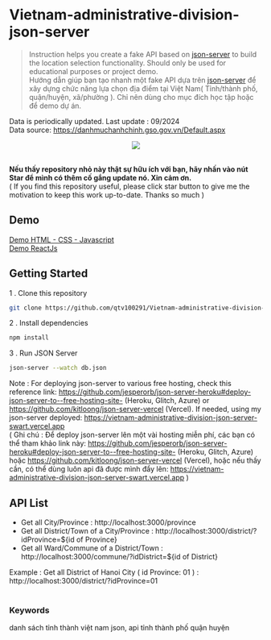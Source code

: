 # Vietnam-administrative-division-json-server

> Instruction helps you create a fake API based on [json-server](https://github.com/typicode/json-server) to build the location selection functionality. Should only be used for educational purposes or project demo.\
> Hướng dẫn giúp bạn tạo nhanh một fake API dựa trên [json-server](https://github.com/typicode/json-server) để xây dựng chức năng lựa chọn địa điểm tại Việt Nam( Tỉnh/thành phố, quận/huyện, xã/phường ). Chỉ nên dùng cho mục đích học tập hoặc để demo dự án.

Data is periodically updated. Last update : 09/2024\
Data source: https://danhmuchanhchinh.gso.gov.vn/Default.aspx
<br/>

<div align="center"><img src='https://res.cloudinary.com/dqfemw7l4/image/upload/v1682758791/stuff/ezgif.com-video-to-gif_vlii0x.gif'></div>
<br/>

<b>Nếu thấy repository nhỏ này thật sự hữu ích với bạn, hãy nhấn vào nút Star để mình có thêm cố gắng update nó. Xin cảm ơn.</b>
<br>
( If you find this repository useful, please click star button to give me the motivation to keep this work up-to-date. Thanks so much )
<br>

## Demo

[Demo HTML - CSS - Javascript](https://codepen.io/qtv10291/pen/QWNxWer)
<br>
[Demo ReactJs](https://codepen.io/qtv10291/pen/gOdNgNo)

## Getting Started

1 . Clone this repository

```bash
git clone https://github.com/qtv100291/Vietnam-administrative-division-json-server.git
```

2 . Install dependencies

```bash
npm install
```

3 . Run JSON Server

```bash
json-server --watch db.json
```

Note : For deploying json-server to various free hosting, check this reference link:
https://github.com/jesperorb/json-server-heroku#deploy-json-server-to--free-hosting-site- (Heroku, Glitch, Azure) or https://github.com/kitloong/json-server-vercel (Vercel). If needed, using my json-server deployed: https://vietnam-administrative-division-json-server-swart.vercel.app <br>
( Ghi chú : Để deploy json-server lên một vài hosting miễn phí, các bạn có thể tham khảo link này: https://github.com/jesperorb/json-server-heroku#deploy-json-server-to--free-hosting-site- (Heroku, Glitch, Azure) hoặc https://github.com/kitloong/json-server-vercel (Vercel), hoặc nếu thấy cần, có thể dùng luôn api đã được mình đẩy lên: https://vietnam-administrative-division-json-server-swart.vercel.app )

## API List

- Get all City/Province : http://localhost:3000/province
- Get all District/Town of a City/Province : http://localhost:3000/district/?idProvince=${id of Province}
- Get all Ward/Commune of a District/Town : http://localhost:3000/commune/?idDistrict=${id of District}

Example : Get all District of Hanoi City ( id Province: 01 ) : http://localhost:3000/district/?idProvince=01
<br>
<br>

### Keywords

danh sách tỉnh thành việt nam json, api tỉnh thành phố quận huyện
